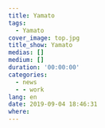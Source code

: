 ```yaml
---
title: Yamato
tags:
  - Yamato
cover_image: top.jpg
title_show: Yamato
medias: []
medium: []
duration: '00:00:00'
categories:
  - news
  - - work
lang: en
date: 2019-09-04 18:46:31
where:
---
```

<!--
# Tag Plugins
## Image
{% img [class names] /path/to/image [width] [height] "title text 'alt text'" %}

## Link
{% link text url [external] [title] %}

## YouTube
{% youtube video_id %}

## Vimeo
{% vimeo video_id [width] [height] %}

<!-- more -->
